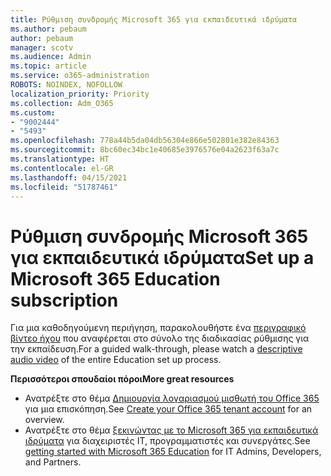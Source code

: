 ```yaml
---
title: Ρύθμιση συνδρομής Microsoft 365 για εκπαιδευτικά ιδρύματα
ms.author: pebaum
author: pebaum
manager: scotv
ms.audience: Admin
ms.topic: article
ms.service: o365-administration
ROBOTS: NOINDEX, NOFOLLOW
localization_priority: Priority
ms.collection: Adm_O365
ms.custom:
- "9002444"
- "5493"
ms.openlocfilehash: 778a44b5da04db56304e866e502801e382e84363
ms.sourcegitcommit: 8bc60ec34bc1e40685e3976576e04a2623f63a7c
ms.translationtype: HT
ms.contentlocale: el-GR
ms.lasthandoff: 04/15/2021
ms.locfileid: "51787461"
---
```

# <a name="set-up-a-microsoft-365-education-subscription"></a><span data-ttu-id="3370c-102">Ρύθμιση συνδρομής Microsoft 365 για εκπαιδευτικά ιδρύματα</span><span class="sxs-lookup"><span data-stu-id="3370c-102">Set up a Microsoft 365 Education subscription</span></span>

<span data-ttu-id="3370c-103">Για μια καθοδηγούμενη περιήγηση, παρακολουθήστε ένα [περιγραφικό βίντεο ήχου](https://aka.ms/M365EduSetup) που αναφέρεται στο σύνολο της διαδικασίας ρύθμισης για την εκπαίδευση.</span><span class="sxs-lookup"><span data-stu-id="3370c-103">For a guided walk-through, please watch a [descriptive audio video](https://aka.ms/M365EduSetup) of the entire Education set up process.</span></span>

<span data-ttu-id="3370c-104">**Περισσότεροι σπουδαίοι πόροι**</span><span class="sxs-lookup"><span data-stu-id="3370c-104">**More great resources**</span></span>

- <span data-ttu-id="3370c-105">Ανατρέξτε στο θέμα [Δημιουργία λογαριασμού μισθωτή του Office 365](https://docs.microsoft.com/microsoft-365/education/deploy/create-your-office-365-tenant) για μια επισκόπηση.</span><span class="sxs-lookup"><span data-stu-id="3370c-105">See [Create your Office 365 tenant account](https://docs.microsoft.com/microsoft-365/education/deploy/create-your-office-365-tenant) for an overview.</span></span>
- <span data-ttu-id="3370c-106">Ανατρέξτε στο θέμα [ξεκινώντας με το Microsoft 365 για εκπαιδευτικά ιδρύματα](https://docs.microsoft.com/education/) για διαχειριστές IT, προγραμματιστές και συνεργάτες.</span><span class="sxs-lookup"><span data-stu-id="3370c-106">See [getting started with Microsoft 365 Education](https://docs.microsoft.com/education/) for IT Admins, Developers, and Partners.</span></span>
